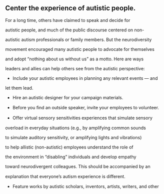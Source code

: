 ## Center the experience of autistic people.

For a long time, others have claimed to speak and decide for

autistic people, and much of the public discourse centered on non-

autistic autism professionals or family members. But the neurodiversity

movement encouraged many autistic people to advocate for themselves

and adopt “nothing about us without us” as a motto. Here are ways

leaders and allies can help others see from the autistic perspective:

- Include your autistic employees in planning any relevant events — and

let them lead.

- Hire an autistic designer for your campaign materials.

- Before you ﬁnd an outside speaker, invite your employees to volunteer.

- Oﬀer virtual sensory sensitivities experiences that simulate sensory

overload in everyday situations (e.g., by amplifying common sounds

to simulate auditory sensitivity, or amplifying lights and vibrations)

to help allistic (non-autistic) employees understand the role of

the environment in “disabling” individuals and develop empathy

toward neurodivergent colleagues. This should be accompanied by an

explanation that everyone’s autism experience is diﬀerent.

- Feature works by autistic scholars, inventors, artists, writers, and other